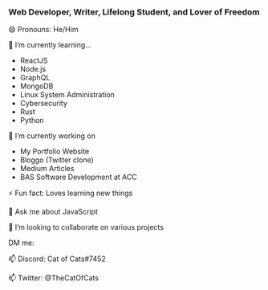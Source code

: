 ### Web Developer, Writer, Lifelong Student, and Lover of Freedom

😄 Pronouns: He/Him

🌱 I’m currently learning...
- ReactJS
- Node.js
- GraphQL
- MongoDB
- Linux System Administration
- Cybersecurity
- Rust
- Python

🔭 I’m currently working on 
- My Portfolio Website
- Bloggo (Twitter clone)
- Medium Articles
- BAS Software Development at ACC

⚡ Fun fact: Loves learning new things

💬 Ask me about JavaScript

👯 I’m looking to collaborate on various projects

DM me:

📫 Discord: Cat of Cats#7452

📫 Twitter: @TheCatOfCats

<!--
**jybryce4/jybryce4** is a ✨ _special_ ✨ repository because its `README.md` (this file) appears on your GitHub profile.

Here are some ideas to get you started:

- 🔭 I’m currently working on ...
- 🌱 I’m currently learning ...
- 👯 I’m looking to collaborate on ...
- 🤔 I’m looking for help with ...
- 💬 Ask me about ...
- 📫 How to reach me: ...
- 😄 Pronouns: ...
- ⚡ Fun fact: ...
-->
